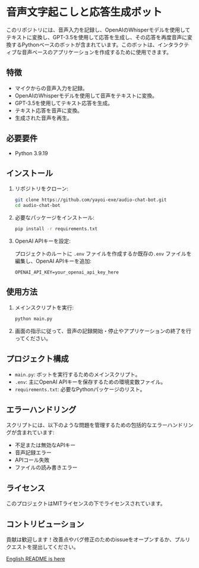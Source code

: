 # 音声文字起こしと応答生成ボット

このリポジトリには、音声入力を記録し、OpenAIのWhisperモデルを使用してテキストに変換し、GPT-3.5を使用して応答を生成し、その応答を再度音声に変換するPythonベースのボットが含まれています。このボットは、インタラクティブな音声ベースのアプリケーションを作成するために使用できます。

## 特徴

- マイクからの音声入力を記録。
- OpenAIのWhisperモデルを使用して音声をテキストに変換。
- GPT-3.5を使用してテキスト応答を生成。
- テキスト応答を音声に変換。
- 生成された音声を再生。

## 必要要件

- Python 3.9.19

## インストール

1. リポジトリをクローン:

    ```bash
    git clone https://github.com/yayoi-exe/audio-chat-bot.git
    cd audio-chat-bot
    ```

2. 必要なパッケージをインストール:

    ```bash
    pip install -r requirements.txt
    ```

3. OpenAI APIキーを設定:

    プロジェクトのルートに `.env` ファイルを作成するか既存の`.env` ファイルを編集し、OpenAI APIキーを追加:

    ```env
    OPENAI_API_KEY=your_openai_api_key_here
    ```

## 使用方法

1. メインスクリプトを実行:

    ```bash
    python main.py
    ```

2. 画面の指示に従って、音声の記録開始・停止やアプリケーションの終了を行ってください。

## プロジェクト構成

- `main.py`: ボットを実行するためのメインスクリプト。
- `.env`: 主にOpenAI APIキーを保存するための環境変数ファイル。
- `requirements.txt`: 必要なPythonパッケージのリスト。

## エラーハンドリング

スクリプトには、以下のような問題を管理するための包括的なエラーハンドリングが含まれています:

- 不足または無効なAPIキー
- 音声記録エラー
- APIコール失敗
- ファイルの読み書きエラー

## ライセンス

このプロジェクトはMITライセンスの下でライセンスされています。

## コントリビューション

貢献は歓迎します！改善点やバグ修正のためのissueをオープンするか、プルリクエストを提出してください。

[English README is here](README_en.md)
